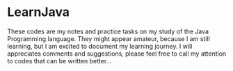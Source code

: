# LearnJava
These codes are my notes and practice tasks on my study of the Java Programming language.
They might appear amateur, because I am still learning, but I am excited to document my learning journey.
I will appreciates comments and suggestions, please feel free to call my attention to codes that can be written better...
